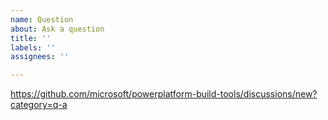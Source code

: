 ```yaml
---
name: Question
about: Ask a question
title: ''
labels: ''
assignees: ''

---
```


https://github.com/microsoft/powerplatform-build-tools/discussions/new?category=q-a
